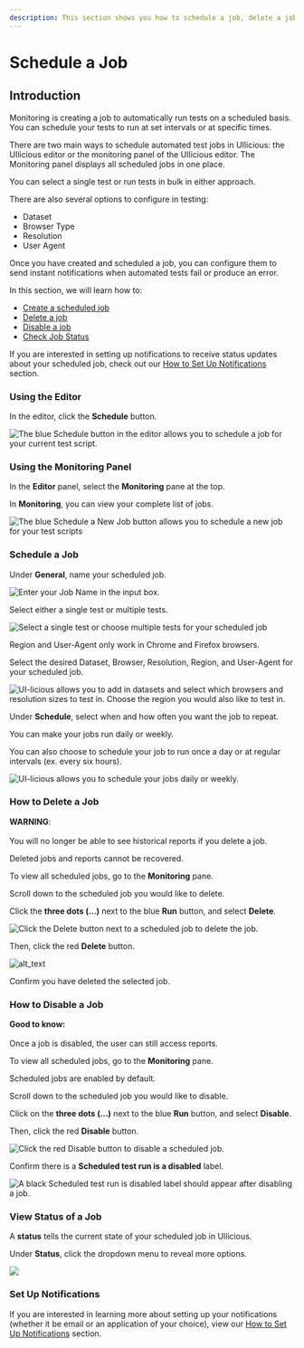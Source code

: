 ```yaml
---
description: This section shows you how to schedule a job, delete a job, or disable a job.
---
```


# Schedule a Job

## Introduction

Monitoring is creating a job to automatically run tests on a scheduled basis. You can schedule your tests to run at set intervals or at specific times.

There are two main ways to schedule automated test jobs in UIlicious: the UIlicious editor or the monitoring panel of the UIlicious editor. The Monitoring panel displays all scheduled jobs in one place.

You can select a single test or run tests in bulk in either approach.

There are also several options to configure in testing:

* Dataset
* Browser Type
* Resolution
* User Agent

Once you have created and scheduled a job, you can configure them to send instant notifications when automated tests fail or produce an error.

In this section, we will learn how to:

* [Create a scheduled job ](/#schedule-a-job)
* [Delete a job](/#how-to-delete-a-job)
* [Disable a job](/#how-to-disable-a-job)
* [Check Job Status](/#view-status-of-a-job)

If you are interested in setting up notifications to receive status updates about your scheduled job, check out our [How to Set Up Notifications](./Setup-notifications) section.

### Using the Editor

In the editor, click the **Schedule** button.

![The blue Schedule button in the editor allows you to schedule a job for your current test script.](https://res.cloudinary.com/di7y5b6ed/image/upload/v1649282897/UI-licious:%20Monitoring/scheduleaJob-1\_vcknh8.png)

### Using the Monitoring Panel

In the **Editor** panel, select the **Monitoring** pane at the top.&#x20;

In **Monitoring**, you can view your complete list of jobs.

![The blue Schedule a New Job button allows you to schedule a new job for your test scripts](https://res.cloudinary.com/di7y5b6ed/image/upload/v1649282897/UI-licious:%20Monitoring/scheduleaJob-2\_klnawl.png)

### Schedule a Job

Under **General**, name your scheduled job.

![Enter your Job Name in the input box.](https://res.cloudinary.com/di7y5b6ed/image/upload/v1649285376/UI-licious:%20Monitoring/scheduleaJob-3\_cgrw23.gif)

Select either a single test or multiple tests.

![Select a single test or choose multiple tests for your scheduled job](https://res.cloudinary.com/di7y5b6ed/image/upload/v1649285820/UI-licious:%20Monitoring/scheduleaJob-4\_loimqh.gif)

Region and User-Agent only work in Chrome and Firefox browsers.

Select the desired Dataset, Browser, Resolution, Region, and User-Agent for your scheduled job.

![UI-licious allows you to add in datasets and select which browsers and resolution sizes to test in. Choose the region you would also like to test in.](https://res.cloudinary.com/di7y5b6ed/image/upload/v1649286615/UI-licious:%20Monitoring/scheduleaJob-5\_gvvzuu.gif)

Under **Schedule**, select when and how often you want the job to repeat.

You can make your jobs run daily or weekly.

You can also choose to schedule your job to run once a day or at regular intervals (ex. every six hours).

![UI-licious allows you to schedule your jobs daily or weekly.](https://res.cloudinary.com/di7y5b6ed/image/upload/v1649286864/UI-licious:%20Monitoring/ScheduleaJob-6\_df88hs.gif)

### How to Delete a Job

**WARNING**:\
\
You will no longer be able to see historical reports if you delete a job.&#x20;

Deleted jobs and reports cannot be recovered.

To view all scheduled jobs, go to the **Monitoring** pane.

Scroll down to the scheduled job you would like to delete.

Click the **three dots (...)** next to the blue **Run** button, and select **Delete**.

![Click the Delete button next to a scheduled job to delete the job.](https://res.cloudinary.com/di7y5b6ed/image/upload/v1649287592/UI-licious:%20Monitoring/ScheduleaJob-7\_cvelit.png)

Then, click the red **Delete** button.

![alt\_text](https://res.cloudinary.com/di7y5b6ed/image/upload/v1649288445/UI-licious:%20Monitoring/scheduleaJob-8\_ti25kf.gif)

Confirm you have deleted the selected job.

### How to Disable a Job

**Good to know:**\
\
Once a job is disabled, the user can still access reports.

To view all scheduled jobs, go to the **Monitoring** pane.

Scheduled jobs are enabled by default.

Scroll down to the scheduled job you would like to disable.

Click on the **three dots (...)** next to the blue **Run** button, and select **Disable**.

Then, click the red **Disable** button.

![Click the red Disable button to disable a scheduled job.](https://res.cloudinary.com/di7y5b6ed/image/upload/v1649288526/UI-licious:%20Monitoring/scheduleaJob-9a\_hdmsji.gif)

Confirm there is a **Scheduled test run is a disabled** label.

![A black Scheduled test run is disabled label should appear after disabling a job.](https://res.cloudinary.com/di7y5b6ed/image/upload/v1649288248/UI-licious:%20Monitoring/ScheduleaJob-10\_sxejyh.png)

### View Status of a Job

A **status** tells the current state of your scheduled job in UIlicious.

Under **Status**, click the dropdown menu to reveal more options.

![](https://res.cloudinary.com/di7y5b6ed/image/upload/v1649781432/UI-licious:%20Monitoring/ScheduleaJob11.png)

### Set Up Notifications

If you are interested in learning more about setting up your notifications (whether it be email or an application of your choice), view our [How to Set Up Notifications](setup-notifications/) section.
